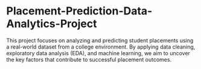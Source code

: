 # Placement-Prediction-Data-Analytics-Project
This project focuses on analyzing and predicting student placements using a real-world dataset from a college environment. By applying data cleaning, exploratory data analysis (EDA), and machine learning, we aim to uncover the key factors that contribute to successful placement outcomes.
